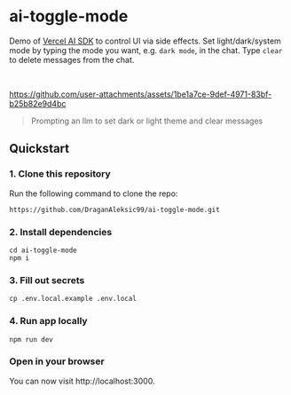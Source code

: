 # ai-toggle-mode

Demo of [Vercel AI SDK](https://sdk.vercel.ai/docs/introduction) to control UI via side effects. Set light/dark/system mode by typing the mode you want, e.g. `dark mode`, in the chat. Type `clear` to delete messages from the chat.

<br>


https://github.com/user-attachments/assets/1be1a7ce-9def-4971-83bf-b25b82e9d4bc
> Prompting an llm to set dark or light theme and clear messages

## Quickstart

### 1. Clone this repository

Run the following command to clone the repo:

```
https://github.com/DraganAleksic99/ai-toggle-mode.git
```

### 2. Install dependencies

```
cd ai-toggle-mode
npm i
```

### 3. Fill out secrets

```
cp .env.local.example .env.local
```

### 4. Run app locally

```
npm run dev
```

### Open in your browser

You can now visit http://localhost:3000.
